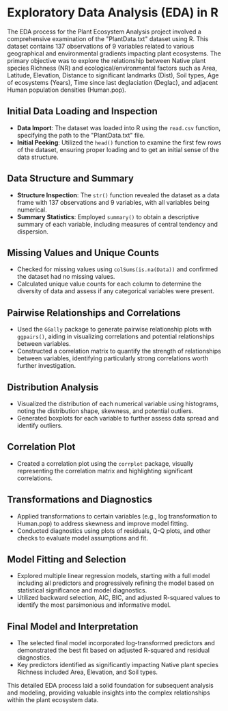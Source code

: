 # Exploratory Data Analysis (EDA) in R

The EDA process for the Plant Ecosystem Analysis project involved a comprehensive examination of the "PlantData.txt" dataset using R. This dataset contains 137 observations of 9 variables related to various geographical and environmental gradients impacting plant ecosystems. The primary objective was to explore the relationship between Native plant species Richness (NR) and ecological/environmental factors such as Area, Latitude, Elevation, Distance to significant landmarks (Dist), Soil types, Age of ecosystems (Years), Time since last deglaciation (Deglac), and adjacent Human population densities (Human.pop).

## Initial Data Loading and Inspection

- **Data Import**: The dataset was loaded into R using the `read.csv` function, specifying the path to the "PlantData.txt" file.
- **Initial Peeking**: Utilized the `head()` function to examine the first few rows of the dataset, ensuring proper loading and to get an initial sense of the data structure.

## Data Structure and Summary

- **Structure Inspection**: The `str()` function revealed the dataset as a data frame with 137 observations and 9 variables, with all variables being numerical.
- **Summary Statistics**: Employed `summary()` to obtain a descriptive summary of each variable, including measures of central tendency and dispersion.

## Missing Values and Unique Counts

- Checked for missing values using `colSums(is.na(Data))` and confirmed the dataset had no missing values.
- Calculated unique value counts for each column to determine the diversity of data and assess if any categorical variables were present.

## Pairwise Relationships and Correlations

- Used the `GGally` package to generate pairwise relationship plots with `ggpairs()`, aiding in visualizing correlations and potential relationships between variables.
- Constructed a correlation matrix to quantify the strength of relationships between variables, identifying particularly strong correlations worth further investigation.

## Distribution Analysis

- Visualized the distribution of each numerical variable using histograms, noting the distribution shape, skewness, and potential outliers.
- Generated boxplots for each variable to further assess data spread and identify outliers.

## Correlation Plot

- Created a correlation plot using the `corrplot` package, visually representing the correlation matrix and highlighting significant correlations.

## Transformations and Diagnostics

- Applied transformations to certain variables (e.g., log transformation to Human.pop) to address skewness and improve model fitting.
- Conducted diagnostics using plots of residuals, Q-Q plots, and other checks to evaluate model assumptions and fit.

## Model Fitting and Selection

- Explored multiple linear regression models, starting with a full model including all predictors and progressively refining the model based on statistical significance and model diagnostics.
- Utilized backward selection, AIC, BIC, and adjusted R-squared values to identify the most parsimonious and informative model.

## Final Model and Interpretation

- The selected final model incorporated log-transformed predictors and demonstrated the best fit based on adjusted R-squared and residual diagnostics.
- Key predictors identified as significantly impacting Native plant species Richness included Area, Elevation, and Soil types.

This detailed EDA process laid a solid foundation for subsequent analysis and modeling, providing valuable insights into the complex relationships within the plant ecosystem data.
